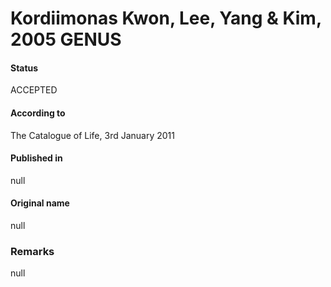 # Kordiimonas Kwon, Lee, Yang & Kim, 2005 GENUS

#### Status
ACCEPTED

#### According to
The Catalogue of Life, 3rd January 2011

#### Published in
null

#### Original name
null

### Remarks
null